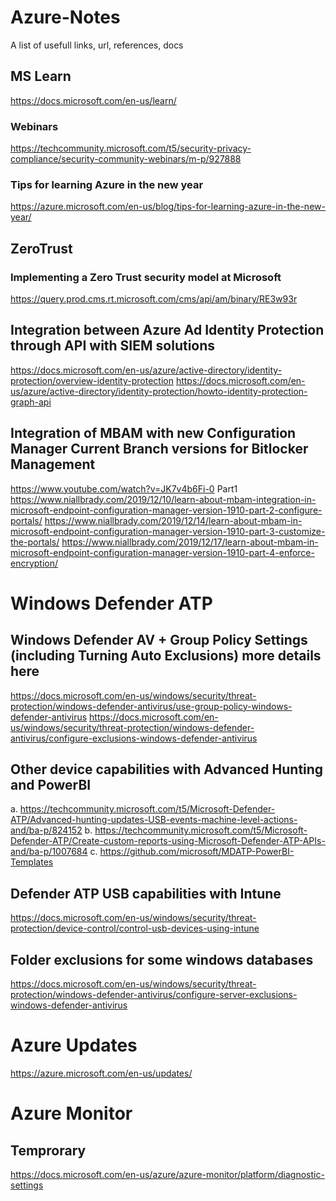# Azure-Notes
A list of usefull links, url, references, docs

## MS Learn
https://docs.microsoft.com/en-us/learn/

### Webinars
https://techcommunity.microsoft.com/t5/security-privacy-compliance/security-community-webinars/m-p/927888

### Tips for learning Azure in the new year
https://azure.microsoft.com/en-us/blog/tips-for-learning-azure-in-the-new-year/


## ZeroTrust
### Implementing a Zero Trust security model at Microsoft
https://query.prod.cms.rt.microsoft.com/cms/api/am/binary/RE3w93r

## Integration between Azure Ad Identity Protection through API with SIEM solutions
https://docs.microsoft.com/en-us/azure/active-directory/identity-protection/overview-identity-protection
https://docs.microsoft.com/en-us/azure/active-directory/identity-protection/howto-identity-protection-graph-api

## Integration of MBAM with new Configuration Manager Current Branch versions for Bitlocker Management
https://www.youtube.com/watch?v=JK7v4b6Fi-0 Part1
https://www.niallbrady.com/2019/12/10/learn-about-mbam-integration-in-microsoft-endpoint-configuration-manager-version-1910-part-2-configure-portals/ 
https://www.niallbrady.com/2019/12/14/learn-about-mbam-in-microsoft-endpoint-configuration-manager-version-1910-part-3-customize-the-portals/ 
https://www.niallbrady.com/2019/12/17/learn-about-mbam-in-microsoft-endpoint-configuration-manager-version-1910-part-4-enforce-encryption/ 


# Windows Defender ATP
## Windows Defender AV + Group Policy Settings (including Turning Auto Exclusions) more details here
https://docs.microsoft.com/en-us/windows/security/threat-protection/windows-defender-antivirus/use-group-policy-windows-defender-antivirus 
https://docs.microsoft.com/en-us/windows/security/threat-protection/windows-defender-antivirus/configure-exclusions-windows-defender-antivirus

## Other device capabilities with Advanced Hunting and PowerBI
a.	https://techcommunity.microsoft.com/t5/Microsoft-Defender-ATP/Advanced-hunting-updates-USB-events-machine-level-actions-and/ba-p/824152 
b.	https://techcommunity.microsoft.com/t5/Microsoft-Defender-ATP/Create-custom-reports-using-Microsoft-Defender-ATP-APIs-and/ba-p/1007684
c.	https://github.com/microsoft/MDATP-PowerBI-Templates

## Defender ATP USB capabilities with Intune 
https://docs.microsoft.com/en-us/windows/security/threat-protection/device-control/control-usb-devices-using-intune

## Folder exclusions for some windows databases
https://docs.microsoft.com/en-us/windows/security/threat-protection/windows-defender-antivirus/configure-server-exclusions-windows-defender-antivirus

# Azure Updates
https://azure.microsoft.com/en-us/updates/

# Azure Monitor

## Temprorary
https://docs.microsoft.com/en-us/azure/azure-monitor/platform/diagnostic-settings 










